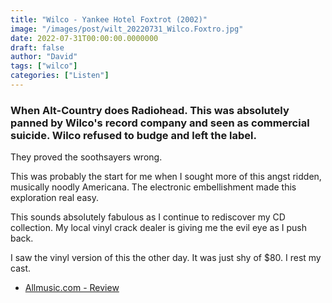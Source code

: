 ```yaml
---
title: "Wilco - Yankee Hotel Foxtrot (2002)"
image: "/images/post/wilt_20220731_Wilco.Foxtro.jpg"
date: 2022-07-31T00:00:00.0000000
draft: false
author: "David"
tags: ["wilco"]
categories: ["Listen"]
---
```

### When Alt-Country does Radiohead. This was absolutely panned by Wilco's record company and seen as commercial suicide. Wilco refused to budge and left the label.

 They proved the soothsayers wrong. 

 This was probably the start for me when I sought more of this angst ridden, musically noodly Americana. The electronic embellishment made this exploration real easy.

 This sounds absolutely fabulous as I continue to rediscover my CD collection. My local vinyl crack dealer is giving me the evil eye as I push back.

 I saw the vinyl version of this the other day. It was just shy of $80. I rest my cast.

-  [Allmusic.com - Review](https://www.allmusic.com/album/yankee-hotel-foxtrot-mw0000214901)